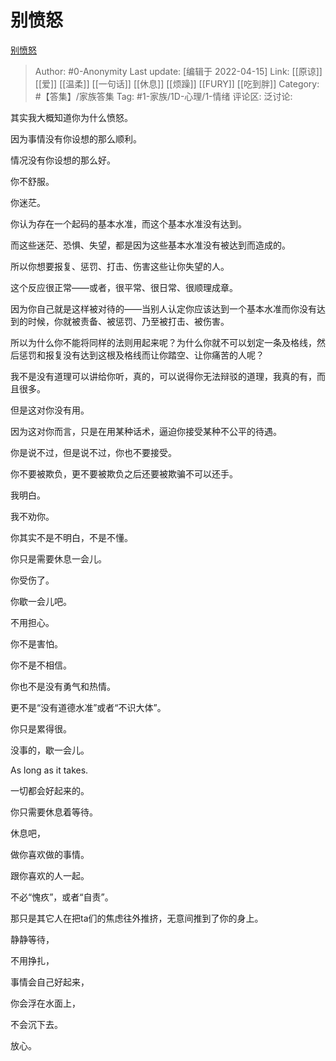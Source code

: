 # 别愤怒
[别愤怒](https://zhuanlan.zhihu.com/p/498827667)

> Author: #0-Anonymity
> Last update: [编辑于 2022-04-15]
> Link: [[原谅]] [[爱]] [[温柔]] [[一句话]] [[休息]] [[烦躁]] [[FURY]] [[吃到胖]]
> Category: #【答集】/家族答集
> Tag: #1-家族/1D-心理/1-情绪
> 评论区:
> 泛讨论:

其实我大概知道你为什么愤怒。

因为事情没有你设想的那么顺利。

情况没有你设想的那么好。

你不舒服。

你迷茫。

你认为存在一个起码的基本水准，而这个基本水准没有达到。

而这些迷茫、恐惧、失望，都是因为这些基本水准没有被达到而造成的。

所以你想要报复、惩罚、打击、伤害这些让你失望的人。

这个反应很正常——或者，很平常、很日常、很顺理成章。

因为你自己就是这样被对待的——当别人认定你应该达到一个基本水准而你没有达到的时候，你就被责备、被惩罚、乃至被打击、被伤害。

所以为什么你不能将同样的法则用起来呢？为什么你就不可以划定一条及格线，然后惩罚和报复没有达到这根及格线而让你踏空、让你痛苦的人呢？

我不是没有道理可以讲给你听，真的，可以说得你无法辩驳的道理，我真的有，而且很多。

但是这对你没有用。

因为这对你而言，只是在用某种话术，逼迫你接受某种不公平的待遇。

你是说不过，但是说不过，你也不要接受。

你不要被欺负，更不要被欺负之后还要被欺骗不可以还手。

我明白。

我不劝你。

你其实不是不明白，不是不懂。

你只是需要休息一会儿。

你受伤了。

你歇一会儿吧。

不用担心。

你不是害怕。

你不是不相信。

你也不是没有勇气和热情。

更不是“没有道德水准”或者“不识大体”。

你只是累得很。

没事的，歇一会儿。

As long as it takes.

一切都会好起来的。

你只需要休息着等待。

休息吧，

做你喜欢做的事情。

跟你喜欢的人一起。

不必“愧疚”，或者“自责”。

那只是其它人在把ta们的焦虑往外推挤，无意间推到了你的身上。

静静等待，

不用挣扎，

事情会自己好起来，

你会浮在水面上，

不会沉下去。

放心。
